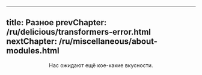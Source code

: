 ----
title: Разное
prevChapter: /ru/delicious/transformers-error.html
nextChapter: /ru/miscellaneous/about-modules.html
----

<p align="center">Нас ожидают ещё кое-какие вкусности.</p>
